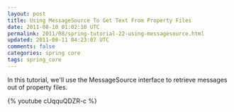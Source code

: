 ```yaml
---           
layout: post
title: Using MessageSource To Get Text From Property Files
date: 2011-08-10 01:02:10 UTC
permalink: 2011/08/spring-tutorial-22-using-messagesource.html
updated: 2011-08-11 04:23:07 UTC
comments: false
categories: spring core
tags: spring_core
---
```


In this tutorial, we'll use the MessageSource interface to retrieve messages out of property files.

{% youtube cUqquQDZR-c %}